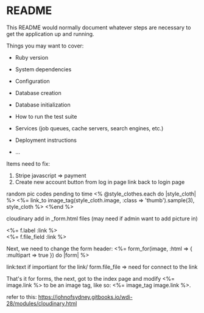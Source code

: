 # README

This README would normally document whatever steps are necessary to get the
application up and running.

Things you may want to cover:

* Ruby version

* System dependencies

* Configuration

* Database creation

* Database initialization

* How to run the test suite

* Services (job queues, cache servers, search engines, etc.)

* Deployment instructions

* ...

Items need to fix:
1) Stripe javascript => payment
2) Create new account button from log in page link back to login page


random pic codes pending to time
<% @style_clothes.each do |style_cloth| %>
<%= link_to image_tag(style_cloth.image, :class => 'thumb').sample(3), style_cloth %>
<%end %>

cloudinary add in _form.html files (may need if admin want to add picture in)
<div class="field">
   <%= f.label :link %><br>
   <%= f.file_field :link %>
 </div>

Next, we need to change the form header: <%= form_for(image, :html => { :multipart => true }) do |form| %>

link:text if importiant for the link/ form.file_file => need for connect to the link

That's it for forms, the next, got to the index page and modify <td><%= image.link %></td> to be an image tag, like so: <td><%= image_tag image.link %></td>.

refer to this: https://johnofsydney.gitbooks.io/wdi-28/modules/cloudinary.html
